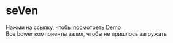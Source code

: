 # seVen
Нажми на ссылку,  <a href="https://onesuch.github.io/seVen/">чтобы посмотреть Demo</a><br>
Все bower компоненты залил, чтобы не пришлось загружать

